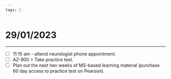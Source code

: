 ```yaml
---
tags: 📆
---
```


# 29/01/2023
---

- [ ] 11:15 am - attend neurologist phone appointment.
- [ ] AZ-900 > Take practice test.
- [ ] Plan out the next two weeks of MS-based learning material (purchase 60 day access to practice test on Pearson).
